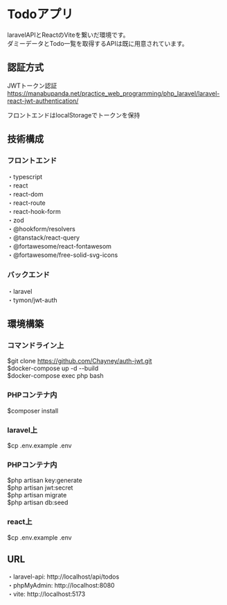 # Todoアプリ  
laravelAPIとReactのViteを繋いだ環境です。  
ダミーデータとTodo一覧を取得するAPIは既に用意されています。  

## 認証方式  
JWTトークン認証  
https://manabupanda.net/practice_web_programming/php_laravel/laravel-react-jwt-authentication/  

フロントエンドはlocalStorageでトークンを保持  

## 技術構成  
### フロントエンド  
・typescript  
・react  
・react-dom  
・react-route  
・react-hook-form  
・zod  
・@hookform/resolvers  
・@tanstack/react-query  
・@fortawesome/react-fontawesom  
・@fortawesome/free-solid-svg-icons  

### バックエンド  
・laravel  
・tymon/jwt-auth  

## 環境構築

### コマンドライン上
$git clone https://github.com/Chayney/auth-jwt.git  
$docker-compose up -d --build  
$docker-compose exec php bash

### PHPコンテナ内
$composer install

### laravel上
$cp .env.example .env

### PHPコンテナ内
$php artisan key:generate  
$php artisan jwt:secret  
$php artisan migrate  
$php artisan db:seed  

### react上  
$cp .env.example .env  

## URL
・laravel-api: http://localhost/api/todos    
・phpMyAdmin: http://localhost:8080  
・vite: http://localhost:5173
